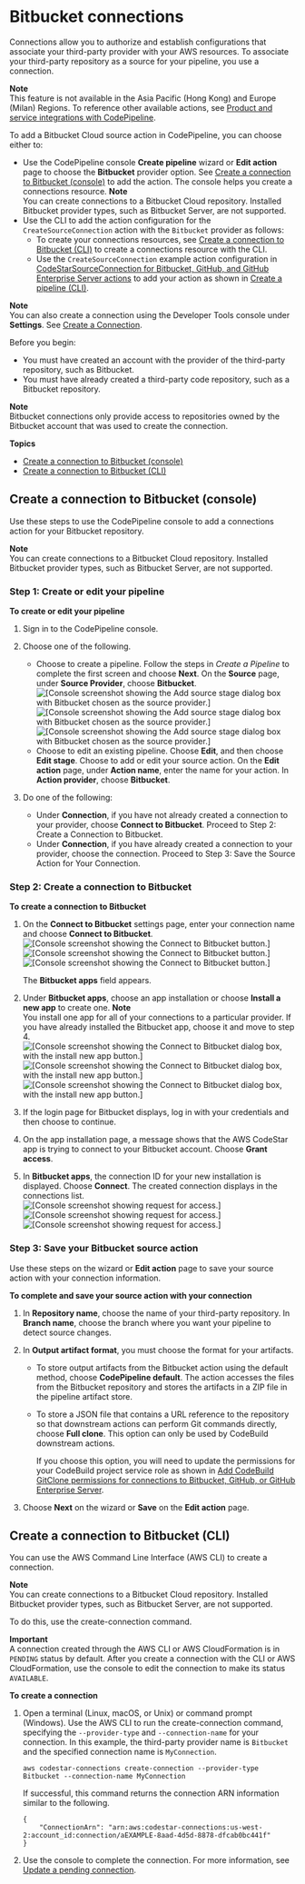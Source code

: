 # Bitbucket connections<a name="connections-bitbucket"></a>

Connections allow you to authorize and establish configurations that associate your third\-party provider with your AWS resources\. To associate your third\-party repository as a source for your pipeline, you use a connection\. 

**Note**  
This feature is not available in the Asia Pacific \(Hong Kong\) and Europe \(Milan\) Regions\. To reference other available actions, see [Product and service integrations with CodePipeline](integrations.md)\.

To add a Bitbucket Cloud source action in CodePipeline, you can choose either to: 
+ Use the CodePipeline console **Create pipeline** wizard or **Edit action** page to choose the **Bitbucket** provider option\. See [Create a connection to Bitbucket \(console\)](#connections-bitbucket-console) to add the action\. The console helps you create a connections resource\.
**Note**  
You can create connections to a Bitbucket Cloud repository\. Installed Bitbucket provider types, such as Bitbucket Server, are not supported\. 
+ Use the CLI to add the action configuration for the `CreateSourceConnection` action with the `Bitbucket` provider as follows:
  + To create your connections resources, see [Create a connection to Bitbucket \(CLI\)](#connections-bitbucket-cli) to create a connections resource with the CLI\.
  + Use the `CreateSourceConnection` example action configuration in [CodeStarSourceConnection for Bitbucket, GitHub, and GitHub Enterprise Server actions](action-reference-CodestarConnectionSource.md) to add your action as shown in [Create a pipeline \(CLI\)](pipelines-create.md#pipelines-create-cli)\.

**Note**  
You can also create a connection using the Developer Tools console under **Settings**\. See [Create a Connection](https://docs.aws.amazon.com/dtconsole/latest/userguide/connections-create.html)\.

Before you begin:
+ You must have created an account with the provider of the third\-party repository, such as Bitbucket\.
+ You must have already created a third\-party code repository, such as a Bitbucket repository\.

**Note**  
Bitbucket connections only provide access to repositories owned by the Bitbucket account that was used to create the connection\.

**Topics**
+ [Create a connection to Bitbucket \(console\)](#connections-bitbucket-console)
+ [Create a connection to Bitbucket \(CLI\)](#connections-bitbucket-cli)

## Create a connection to Bitbucket \(console\)<a name="connections-bitbucket-console"></a>

Use these steps to use the CodePipeline console to add a connections action for your Bitbucket repository\.

**Note**  
You can create connections to a Bitbucket Cloud repository\. Installed Bitbucket provider types, such as Bitbucket Server, are not supported\. 

### Step 1: Create or edit your pipeline<a name="connections-bitbucket-console-action"></a>

**To create or edit your pipeline**

1. Sign in to the CodePipeline console\.

1. Choose one of the following\.
   + Choose to create a pipeline\. Follow the steps in *Create a Pipeline* to complete the first screen and choose **Next**\. On the **Source** page, under **Source Provider**, choose **Bitbucket**\.  
![\[Console screenshot showing the Add source stage dialog box with Bitbucket chosen as the source provider.\]](http://docs.aws.amazon.com/codepipeline/latest/userguide/images/bitbucket-add-source.png)![\[Console screenshot showing the Add source stage dialog box with Bitbucket chosen as the source provider.\]](http://docs.aws.amazon.com/codepipeline/latest/userguide/)![\[Console screenshot showing the Add source stage dialog box with Bitbucket chosen as the source provider.\]](http://docs.aws.amazon.com/codepipeline/latest/userguide/)
   + Choose to edit an existing pipeline\. Choose **Edit**, and then choose **Edit stage**\. Choose to add or edit your source action\. On the **Edit action** page, under **Action name**, enter the name for your action\. In **Action provider**, choose **Bitbucket**\.

1. Do one of the following:
   + Under **Connection**, if you have not already created a connection to your provider, choose **Connect to Bitbucket**\. Proceed to Step 2: Create a Connection to Bitbucket\.
   + Under **Connection**, if you have already created a connection to your provider, choose the connection\. Proceed to Step 3: Save the Source Action for Your Connection\.

### Step 2: Create a connection to Bitbucket<a name="connections-bitbucket-console-create"></a>

**To create a connection to Bitbucket**

1. On the **Connect to Bitbucket** settings page, enter your connection name and choose **Connect to Bitbucket**\.  
![\[Console screenshot showing the Connect to Bitbucket button.\]](http://docs.aws.amazon.com/codepipeline/latest/userguide/images/create-connection-bitbucket.png)![\[Console screenshot showing the Connect to Bitbucket button.\]](http://docs.aws.amazon.com/codepipeline/latest/userguide/)![\[Console screenshot showing the Connect to Bitbucket button.\]](http://docs.aws.amazon.com/codepipeline/latest/userguide/)

   The **Bitbucket apps** field appears\.

1. Under **Bitbucket apps**, choose an app installation or choose **Install a new app** to create one\.
**Note**  
You install one app for all of your connections to a particular provider\. If you have already installed the Bitbucket app, choose it and move to step 4\.  
![\[Console screenshot showing the Connect to Bitbucket dialog box, with the install new app button.\]](http://docs.aws.amazon.com/codepipeline/latest/userguide/images/newreview-source-wizard-bitbucket.png)![\[Console screenshot showing the Connect to Bitbucket dialog box, with the install new app button.\]](http://docs.aws.amazon.com/codepipeline/latest/userguide/)![\[Console screenshot showing the Connect to Bitbucket dialog box, with the install new app button.\]](http://docs.aws.amazon.com/codepipeline/latest/userguide/)

1. If the login page for Bitbucket displays, log in with your credentials and then choose to continue\.

1. On the app installation page, a message shows that the AWS CodeStar app is trying to connect to your Bitbucket account\. Choose **Grant access**\.

1. In **Bitbucket apps**, the connection ID for your new installation is displayed\. Choose **Connect**\. The created connection displays in the connections list\.  
![\[Console screenshot showing request for access.\]](http://docs.aws.amazon.com/codepipeline/latest/userguide/images/create-connection-bitbucket-app-ID.png)![\[Console screenshot showing request for access.\]](http://docs.aws.amazon.com/codepipeline/latest/userguide/)![\[Console screenshot showing request for access.\]](http://docs.aws.amazon.com/codepipeline/latest/userguide/)

### Step 3: Save your Bitbucket source action<a name="connections-bitbucket-console-save"></a>

Use these steps on the wizard or **Edit action** page to save your source action with your connection information\.

**To complete and save your source action with your connection**

1. In **Repository name**, choose the name of your third\-party repository\. In **Branch name**, choose the branch where you want your pipeline to detect source changes\.

1. In **Output artifact format**, you must choose the format for your artifacts\. 
   + To store output artifacts from the Bitbucket action using the default method, choose **CodePipeline default**\. The action accesses the files from the Bitbucket repository and stores the artifacts in a ZIP file in the pipeline artifact store\.
   + To store a JSON file that contains a URL reference to the repository so that downstream actions can perform Git commands directly, choose **Full clone**\. This option can only be used by CodeBuild downstream actions\.

     If you choose this option, you will need to update the permissions for your CodeBuild project service role as shown in [Add CodeBuild GitClone permissions for connections to Bitbucket, GitHub, or GitHub Enterprise Server](troubleshooting.md#codebuild-role-connections)\.

1. Choose **Next** on the wizard or **Save** on the **Edit action** page\.

## Create a connection to Bitbucket \(CLI\)<a name="connections-bitbucket-cli"></a>

You can use the AWS Command Line Interface \(AWS CLI\) to create a connection\. 

**Note**  
You can create connections to a Bitbucket Cloud repository\. Installed Bitbucket provider types, such as Bitbucket Server, are not supported\. 

To do this, use the create\-connection command\. 

**Important**  
A connection created through the AWS CLI or AWS CloudFormation is in `PENDING` status by default\. After you create a connection with the CLI or AWS CloudFormation, use the console to edit the connection to make its status `AVAILABLE`\.

**To create a connection**

1. Open a terminal \(Linux, macOS, or Unix\) or command prompt \(Windows\)\. Use the AWS CLI to run the create\-connection command, specifying the `--provider-type` and `--connection-name` for your connection\. In this example, the third\-party provider name is `Bitbucket` and the specified connection name is `MyConnection`\.

   ```
   aws codestar-connections create-connection --provider-type Bitbucket --connection-name MyConnection
   ```

   If successful, this command returns the connection ARN information similar to the following\.

   ```
   {
       "ConnectionArn": "arn:aws:codestar-connections:us-west-2:account_id:connection/aEXAMPLE-8aad-4d5d-8878-dfcab0bc441f"
   }
   ```

1. Use the console to complete the connection\. For more information, see [Update a pending connection](https://docs.aws.amazon.com/dtconsole/latest/userguide/connections-update.html)\.